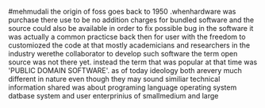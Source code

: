 #mehmudali
the origin of foss goes back to 1950 .whenhardware was purchase there use to be no addition charges for bundled software and the source could also be available in order to fix possible bug in the software
it was actually a common practicse back then for user with the freedom to customiozed the code
at that mostly academicians and researchers in the industry werethe collaborator to develop such software 
the term open source was not there yet. instead the term that was popular at that time was 'PUBLIC DOMAIN SOFTWARE'. as of today ideology both arevery much different in nature even though they may sound similiar
technical information shared was about programing language operating system datbase system and user enterprinius of smallmedium and large 
